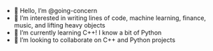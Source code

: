 - 👋 Hello, I’m @going-concern
- 👀 I’m interested in writing lines of code, machine learning, finance, music, and lifting heavy objects 
- 🌱 I’m currently learning C++! I know a bit of Python 
- 💞️ I’m looking to collaborate on C++ and Python projects

<!---
going-concern/going-concern is a ✨ special ✨ repository because its `README.md` (this file) appears on your GitHub profile.
You can click the Preview link to take a look at your changes.
--->
